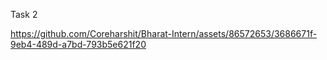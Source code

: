 Task 2

https://github.com/Coreharshit/Bharat-Intern/assets/86572653/3686671f-9eb4-489d-a7bd-793b5e621f20

